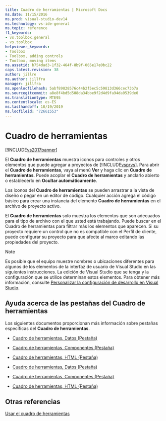 ```yaml
---
title: Cuadro de herramientas | Microsoft Docs
ms.date: 11/15/2016
ms.prod: visual-studio-dev14
ms.technology: vs-ide-general
ms.topic: reference
f1_keywords:
- vs.toolbox.general
- vs.toolbox
helpviewer_keywords:
- Toolbox
- Toolbox, adding controls
- Toolbox, moving items
ms.assetid: b754dad3-1f32-464f-8b9f-065e17e0bc22
caps.latest.revision: 38
author: jillre
ms.author: jillfra
manager: jillfra
ms.openlocfilehash: 5abf89828576c44b2f5ec5c59813d366cec73b7a
ms.sourcegitcommit: a8e8f4bd5d508da34bbe9f2d4d9fa94da0539de0
ms.translationtype: MTE95
ms.contentlocale: es-ES
ms.lasthandoff: 10/19/2019
ms.locfileid: "72661553"
---
```

# <a name="toolbox"></a>Cuadro de herramientas
[!INCLUDE[vs2017banner](../../includes/vs2017banner.md)]

El **Cuadro de herramientas** muestra iconos para controles y otros elementos que puede agregar a proyectos de [!INCLUDE[vsprvs](../../includes/vsprvs-md.md)]. Para abrir el **Cuadro de herramientas**, vaya al menú **Ver** y haga clic en **Cuadro de herramientas**. Puede acoplar el **Cuadro de herramientas** y anclarlo abierto o establecerlo en **Ocultar automáticamente**.

 Los iconos del **Cuadro de herramientas** se pueden arrastrar a la vista de diseño o pegar en un editor de código. Cualquier acción agrega el código básico para crear una instancia del elemento **Cuadro de herramientas** en el archivo de proyecto activo.

 El **Cuadro de herramientas** solo muestra los elementos que son adecuados para el tipo de archivo con el que usted está trabajando. Puede buscar en el Cuadro de herramientas para filtrar más los elementos que aparecen. Si su proyecto requiere un control que no es compatible con el Perfil de cliente, puede configurar su proyecto para que afecte al marco editando las propiedades del proyecto.

> [!NOTE]
> Es posible que el equipo muestre nombres o ubicaciones diferentes para algunos de los elementos de la interfaz de usuario de Visual Studio en las siguientes instrucciones. La edición de Visual Studio que se tenga y la configuración que se utilice determinan estos elementos. Para obtener más información, consulte [Personalizar la configuración de desarrollo en Visual Studio](https://msdn.microsoft.com/22c4debb-4e31-47a8-8f19-16f328d7dcd3).

## <a name="help-on-toolbox-tabs"></a>Ayuda acerca de las pestañas del Cuadro de herramientas
 Los siguientes documentos proporcionan más información sobre pestañas específicas del **Cuadro de herramientas**.

- [Cuadro de herramientas, Datos (Pestaña)](https://msdn.microsoft.com/library/8a41dyt7\(v=vs.110\))

- [Cuadro de herramientas, Componentes (Pestaña)](https://msdn.microsoft.com/library/kb1cz7z9\(v=vs.110\))

- [Cuadro de herramientas, HTML (Pestaña)](https://msdn.microsoft.com/library/w9ss7h1a\(v=vs.110\))

- [Cuadro de herramientas, Datos (Pestaña)](https://msdn.microsoft.com/library/8a41dyt7\(v=vs.120\))

- [Cuadro de herramientas, Componentes (Pestaña)](https://msdn.microsoft.com/library/kb1cz7z9\(v=vs.120\))

- [Cuadro de herramientas, HTML (Pestaña)](https://msdn.microsoft.com/library/w9ss7h1a\(v=vs.120\))

## <a name="see-also"></a>Otras referencias
 [Usar el cuadro de herramientas](../../ide/using-the-toolbox.md)
